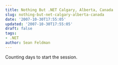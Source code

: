 ```yaml
---
title: Nothing But .NET Calgary, Alberta, Canada
slug: nothing-but-net-calgary-alberta-canada
date: '2007-10-30T17:55:05'
updated: '2007-10-30T17:55:05'
draft: false
tags:
- .NET
author: Sean Feldman
---
```



Counting days to start the session.


